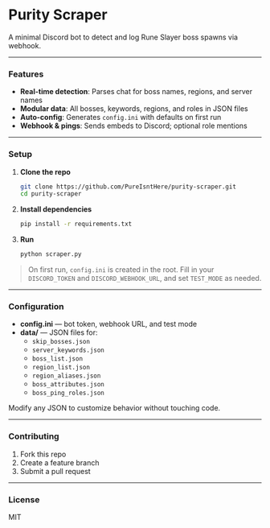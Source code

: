 # Purity Scraper

A minimal Discord bot to detect and log Rune Slayer boss spawns via webhook.

---

### Features

- **Real-time detection**: Parses chat for boss names, regions, and server names
- **Modular data**: All bosses, keywords, regions, and roles in JSON files
- **Auto-config**: Generates `config.ini` with defaults on first run
- **Webhook & pings**: Sends embeds to Discord; optional role mentions

---

### Setup

1. **Clone the repo**  
   ```bash
   git clone https://github.com/PureIsntHere/purity-scraper.git
   cd purity-scraper
   ```
2. **Install dependencies**  
   ```bash
   pip install -r requirements.txt
   ```
3. **Run**  
   ```bash
   python scraper.py
   ```

> On first run, `config.ini` is created in the root. Fill in your `DISCORD_TOKEN` and `DISCORD_WEBHOOK_URL`, and set `TEST_MODE` as needed.

---

### Configuration

- **config.ini** — bot token, webhook URL, and test mode
- **data/** — JSON files for:
  - `skip_bosses.json`
  - `server_keywords.json`
  - `boss_list.json`
  - `region_list.json`
  - `region_aliases.json`
  - `boss_attributes.json`
  - `boss_ping_roles.json`

Modify any JSON to customize behavior without touching code.

---

### Contributing

1. Fork this repo  
2. Create a feature branch  
3. Submit a pull request

---

### License

MIT
